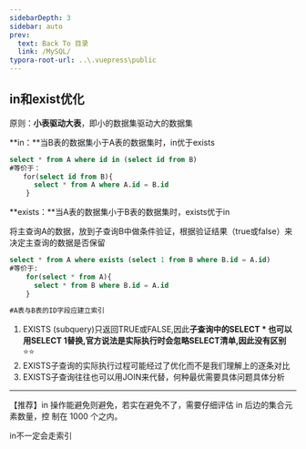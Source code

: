 ```yaml
---
sidebarDepth: 3
sidebar: auto
prev:
  text: Back To 目录
  link: /MySQL/
typora-root-url: ..\.vuepress\public
---
```




## in和exist优化

原则：**小表驱动大表**，即小的数据集驱动大的数据集

**in：**当B表的数据集小于A表的数据集时，in优于exists 

```sql
select * from A where id in (select id from B)  
#等价于：
　　for(select id from B){
      select * from A where A.id = B.id
    }           
```

 **exists：**当A表的数据集小于B表的数据集时，exists优于in

将主查询A的数据，放到子查询B中做条件验证，根据验证结果（true或false）来决定主查询的数据是否保留

```sql
select * from A where exists (select 1 from B where B.id = A.id)
#等价于:
    for(select * from A){
      select * from B where B.id = A.id
    }
    
#A表与B表的ID字段应建立索引
```

1. EXISTS (subquery)只返回TRUE或FALSE,因此**子查询中的SELECT * 也可以用SELECT 1替换,官方说法是实际执行时会忽略SELECT清单,因此没有区别**⭐⭐
2. EXISTS子查询的实际执行过程可能经过了优化而不是我们理解上的逐条对比
3. EXISTS子查询往往也可以用JOIN来代替，何种最优需要具体问题具体分析

---------

【推荐】in 操作能避免则避免，若实在避免不了，需要仔细评估 in 后边的集合元素数量，控 制在 1000 个之内。

in不一定会走索引

